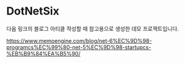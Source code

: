 # DotNetSix

다음 링크의 블로그 아티클 작성할 때 참고용으로 생성한 데모 프로젝트입니다.

https://www.memoengine.com/blog/net-6%EC%9D%98-programcs%EC%99%80-net-5%EC%9D%98-startupcs-%EB%B9%84%EA%B5%90/

